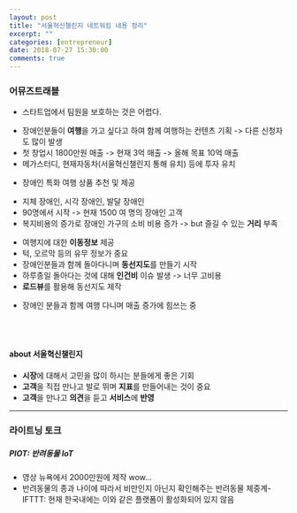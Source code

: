 ```yaml
---
layout: post
title: "서울혁신챌린지 네트워킹 내용 정리"
excerpt: ""
categories: [entrepreneur]
date: 2018-07-27 15:30:00
comments: true
---
```


### 어뮤즈트래블

- 스타트업에서 팀원을 보호하는 것은 어렵다.
+ 장애인분들이 **여행**을 가고 싶다고 하여 함께 여행하는 컨텐츠 기획 -> 다른 신청자도 많이 발생
+ 첫 창업시 1800만원 매출 -> 현재 3억 매출 -> 올해 목표 10억 매출
+ 메가스터디, 현재자동차(서울혁신챌린지 통해 유치) 등에 투자 유치
- 장애인 특화 여행 상품 추천 및 제공
+ 지체 장애인, 시각 장애인, 발달 장애인
+ 90명에서 시작 -> 현재 1500 여 명의 장애인 고객
+ 복지비용의 증가로 장애인 가구의 소비 비용 증가 -> but 즐길 수 있는 **거리** 부족
- 여행지에 대한 **이동정보** 제공
- 턱, 오르막 등의 유무 정보가 중요
- 장애인분들과 함께 돌아다니며 **동선지도**를 만들기 시작
- 하루종일 돌아다는 것에 대해 **인건비** 이슈 발생 -> 너무 고비용
- **로드뷰**를 활용해 동선지도 제작
+ 장애인 분들과 함께 여행 다니며 매출 증가에 힘쓰는 중

<br/><br/>

#### about 서울혁신챌린지

- **시장**에 대해서 고민을 많이 하시는 분들에게 좋은 기회
- **고객**을 직접 만나고 발로 뛰며 **지표**를 만들어내는 것이 중요
- **고객**을 만나고 **의견**을 듣고 **서비스**에 **반영**

---

### 라이트닝 토크

##### PIOT: 반려동물 IoT
- 영상 뉴욕에서 2000만원에 제작 wow...
- 반려동물의 종과 나이에 따라서 비만인지 아닌지 확인해주는 반려동물 체중계- IFTTT: 현재 한국내에는 이와 같은 플랫폼이 활성화되어 있지 않음
